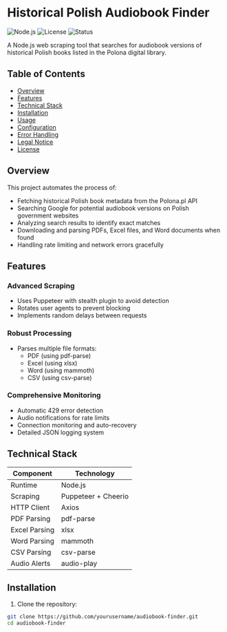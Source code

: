 # Historical Polish Audiobook Finder

![Node.js](https://img.shields.io/badge/Node.js-18.x-green)
![License](https://img.shields.io/badge/License-MIT-blue)
![Status](https://img.shields.io/badge/Status-Maintained-brightgreen)

A Node.js web scraping tool that searches for audiobook versions of historical Polish books listed in the Polona digital library.

## Table of Contents
- [Overview](#overview)
- [Features](#features)
- [Technical Stack](#technical-stack) 
- [Installation](#installation)
- [Usage](#usage)
- [Configuration](#configuration)
- [Error Handling](#error-handling)
- [Legal Notice](#legal-notice)
- [License](#license)

## Overview

This project automates the process of:
- Fetching historical Polish book metadata from the Polona.pl API
- Searching Google for potential audiobook versions on Polish government websites
- Analyzing search results to identify exact matches
- Downloading and parsing PDFs, Excel files, and Word documents when found
- Handling rate limiting and network errors gracefully

## Features

### Advanced Scraping
- Uses Puppeteer with stealth plugin to avoid detection
- Rotates user agents to prevent blocking
- Implements random delays between requests

### Robust Processing
- Parses multiple file formats:
  - PDF (using pdf-parse)
  - Excel (using xlsx)
  - Word (using mammoth)
  - CSV (using csv-parse)

### Comprehensive Monitoring
- Automatic 429 error detection
- Audio notifications for rate limits
- Connection monitoring and auto-recovery
- Detailed JSON logging system

## Technical Stack

| Component | Technology |
|-----------|------------|
| Runtime | Node.js |
| Scraping | Puppeteer + Cheerio |
| HTTP Client | Axios |
| PDF Parsing | pdf-parse |
| Excel Parsing | xlsx | 
| Word Parsing | mammoth |
| CSV Parsing | csv-parse |
| Audio Alerts | audio-play |

## Installation

1. Clone the repository:
```bash
git clone https://github.com/yourusername/audiobook-finder.git
cd audiobook-finder
